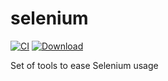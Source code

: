 # selenium

[![CI](https://travis-ci.org/ebour/selenium.svg?branch=master)](https://travis-ci.org/ebour/selenium)
[![Download](https://api.bintray.com/maven/ebour/selenium/images/download.svg) ](https://bintray.com/jfrog/jfrog-jars/gradle-bintray-plugin/_latestVersion)

Set of tools to ease Selenium usage
